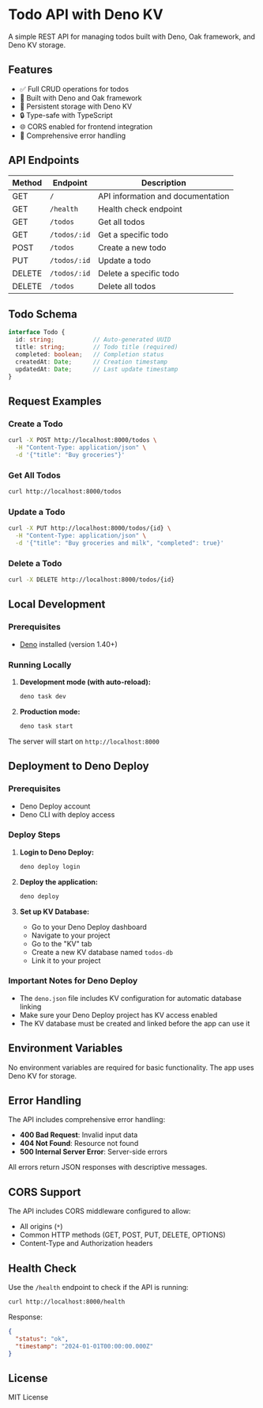 # Todo API with Deno KV

A simple REST API for managing todos built with Deno, Oak framework, and Deno KV storage.

## Features

- ✅ Full CRUD operations for todos
- 🚀 Built with Deno and Oak framework
- 💾 Persistent storage with Deno KV
- 🔒 Type-safe with TypeScript
- 🌐 CORS enabled for frontend integration
- 📝 Comprehensive error handling

## API Endpoints

| Method | Endpoint | Description |
|--------|----------|-------------|
| GET | `/` | API information and documentation |
| GET | `/health` | Health check endpoint |
| GET | `/todos` | Get all todos |
| GET | `/todos/:id` | Get a specific todo |
| POST | `/todos` | Create a new todo |
| PUT | `/todos/:id` | Update a todo |
| DELETE | `/todos/:id` | Delete a specific todo |
| DELETE | `/todos` | Delete all todos |

## Todo Schema

```typescript
interface Todo {
  id: string;           // Auto-generated UUID
  title: string;        // Todo title (required)
  completed: boolean;   // Completion status
  createdAt: Date;      // Creation timestamp
  updatedAt: Date;      // Last update timestamp
}
```

## Request Examples

### Create a Todo
```bash
curl -X POST http://localhost:8000/todos \
  -H "Content-Type: application/json" \
  -d '{"title": "Buy groceries"}'
```

### Get All Todos
```bash
curl http://localhost:8000/todos
```

### Update a Todo
```bash
curl -X PUT http://localhost:8000/todos/{id} \
  -H "Content-Type: application/json" \
  -d '{"title": "Buy groceries and milk", "completed": true}'
```

### Delete a Todo
```bash
curl -X DELETE http://localhost:8000/todos/{id}
```

## Local Development

### Prerequisites
- [Deno](https://deno.land/) installed (version 1.40+)

### Running Locally

1. **Development mode (with auto-reload):**
   ```bash
   deno task dev
   ```

2. **Production mode:**
   ```bash
   deno task start
   ```

The server will start on `http://localhost:8000`

## Deployment to Deno Deploy

### Prerequisites
- Deno Deploy account
- Deno CLI with deploy access

### Deploy Steps

1. **Login to Deno Deploy:**
   ```bash
   deno deploy login
   ```

2. **Deploy the application:**
   ```bash
   deno deploy
   ```

3. **Set up KV Database:**
   - Go to your Deno Deploy dashboard
   - Navigate to your project
   - Go to the "KV" tab
   - Create a new KV database named `todos-db`
   - Link it to your project

### Important Notes for Deno Deploy

- The `deno.json` file includes KV configuration for automatic database linking
- Make sure your Deno Deploy project has KV access enabled
- The KV database must be created and linked before the app can use it

## Environment Variables

No environment variables are required for basic functionality. The app uses Deno KV for storage.

## Error Handling

The API includes comprehensive error handling:

- **400 Bad Request**: Invalid input data
- **404 Not Found**: Resource not found
- **500 Internal Server Error**: Server-side errors

All errors return JSON responses with descriptive messages.

## CORS Support

The API includes CORS middleware configured to allow:
- All origins (`*`)
- Common HTTP methods (GET, POST, PUT, DELETE, OPTIONS)
- Content-Type and Authorization headers

## Health Check

Use the `/health` endpoint to check if the API is running:

```bash
curl http://localhost:8000/health
```

Response:
```json
{
  "status": "ok",
  "timestamp": "2024-01-01T00:00:00.000Z"
}
```

## License

MIT License 